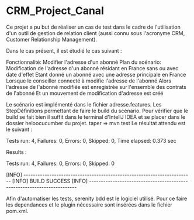 # CRM_Project_Canal

Ce projet a pu but de réaliser un cas de test dans le cadre de l'utilisation d'un outil de gestion de relation client (aussi connu sous l'acronyme CRM, Customer Relationship Management). 

Dans le cas présent, il est étudié le cas suivant :

Fonctionnalité: Modifier l'adresse d'un abonné
Plan du scénario: Modification de l'adresse d'un abonné résidant en France sans ou avec date d'effet
Etant donné un abonné avec une adresse principale <active> en France
Lorsque le conseiller connecté à <canal> modifie l'adresse de l'abonné
Alors l'adresse de l'abonné modifiée est enregistrée sur l'ensemble des contrats de l'abonné Et un mouvement de modification d'adresse est créé 



Le scénario est implémenté dans le fichier adresse.features. Les StepDéfinitions permettant de faire le build du scénario. 
Pour vérifier que le build se fait bien il suffit dans le terminal d'IntellJ IDEA et se placer dans le dossier heloocucumber du projet. 
taper => mvn test 
Le résultat attendu est  le suivant :


Tests run: 4, Failures: 0, Errors: 0, Skipped: 0, Time elapsed: 0.373 sec

Results :

Tests run: 4, Failures: 0, Errors: 0, Skipped: 0

[INFO] ------------------------------------------------------------------------
[INFO] BUILD SUCCESS
[INFO] ------------------------------------------------------------------------


Afin d'automatiser les tests, serenity bdd est le logiciel utilisé. 
Pour ce faire les dependances et le plugin nécessaire sont insérées dans le fichier pom.xml. 



